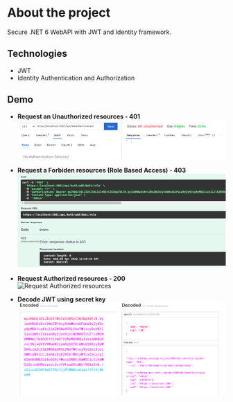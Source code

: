 # About the project
Secure .NET 6 WebAPI with JWT and Identity framework.

## Technologies
- JWT
- Identity Authentication and Authorization

## Demo
- **Request an Unauthorized resources - 401**  
  ![Request an unauthorized resource](https://github.com/bmassioui/dotnet_jwt/blob/master/assets/401%20Unauthorized.png)

- **Request a Forbiden resources (Role Based Access) - 403**  
  ![Request a Forbiden resources](https://github.com/bmassioui/dotnet_jwt/blob/master/assets/403%20forbiden%20-%20Only%20Admins.png)
  
- **Request Authorized resources - 200**  
  ![Request Authorized resources](sdsdsds)
  
- **Decode JWT using secret key**  
  ![Decode JWT](https://github.com/bmassioui/dotnet_jwt/blob/master/assets/Decode%20-%20Admin%20JWT.png)

